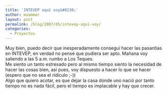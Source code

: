 ```yaml
---
title: 'INTEVEP aquí voy&#8230;'
author: muammar
layout: post
permalink: /blog/2007/05/intevep-aqui-voy/
categories:
  - Proyectos
---
```

Muy bien, puedo decir que inesperadamente conseguí hacer las pasantías en INTEVEP, en verdad no pensé que pudiera ser apto. Mañana voy saliendo a las 5 a.m. rumbo a Los Teques.  
Me siento un tanto estresado pero al mismo tiempo siento la necesidad de hacer las cosas bien, así pues, voy dispuesto a hacer lo que se hacer (espero que no sea el ridículo ;-))  
Algo que quiero acotar, es que dejar la casa donde uno nació por tanto tiempo no es nada fácil, pero el tiempo es implacable y hay que crecer.